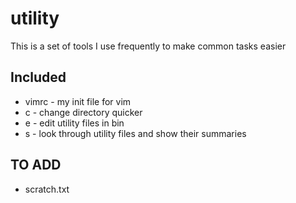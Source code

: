 utility
=======
This is a set of tools I use frequently to make common tasks easier

Included
--------
* vimrc - my init file for vim
* c - change directory quicker
* e - edit utility files in bin
* s - look through utility files and show their summaries

TO ADD
-------
* scratch.txt

